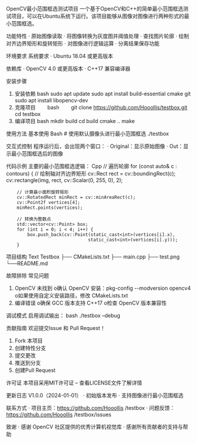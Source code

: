 OpenCV最小范围框选测试项目
一个基于OpenCV和C++的简单最小范围框选测试项目，可以在Ubuntu系统下运行。该项目能够从图像对图像进行两种形式的最小范围框选。

功能特性
· 原始图像读取
· 将图像转换为灰度图并阈值处理
· 查找图片轮廓
· 绘制对齐边界矩形和旋转矩形
· 对图像进行逻辑运算
· 分离结果保存功能

环境要求
系统要求
· Ubuntu 18.04 或更高版本

依赖库
· OpenCV 4.0 或更高版本
· C++17 兼容编译器

安装步骤
1. 安装依赖
    bash
    sudo apt update
    sudo apt install build-essential cmake git
    sudo apt install libopencv-dev
2. 克隆项目
　　bash
　　git clone https://github.com/Hooollis/testbox.git
　　cd testbox
3. 编译项目
	bash
	mkdir build
	cd build
	cmake ..
	make
	
使用方法
基本使用
	Bash
	# 使用默认摄像头进行最小范围框选
	./testbox

交互式控制
程序运行后，会出现两个窗口：
· Original：显示原始图像
· Out：显示最小范围框选后的图像

代码示例
主要的最小范围框选逻辑：
	Cpp
		// 遍历轮廓
    for (const auto& c : contours) {
        // 绘制轴对齐边界矩形
        cv::Rect rect = cv::boundingRect(c);
        cv::rectangle(img, rect, cv::Scalar(0, 255, 0), 2);
        
        // 计算最小面积旋转矩形
        cv::RotatedRect minRect = cv::minAreaRect(c);
        cv::Point2f vertices[4];
        minRect.points(vertices);
        
        // 转换为整数点
        std::vector<cv::Point> box;
        for (int i = 0; i < 4; i++) {
            box.push_back(cv::Point(static_cast<int>(vertices[i].x), 
                                   static_cast<int>(vertices[i].y)));
        }
        
项目结构
Text
	Testbox
    ├── CMakeLists.txt
    ├── main.cpp
    ├── test.png
    └──README.md
    
故障排除
常见问题
1. OpenCV 未找到
o确认 OpenCV 安装：pkg-config --modversion opencv4
o如果使用自定义安装路径，修改 CMakeLists.txt
2. 编译错误
o确保 GCC 版本支持 C++17
o检查 OpenCV 版本兼容性

调试模式
启用调试输出：
	bash
	./testbox –debug
	
贡献指南
欢迎提交Issue 和 Pull Request！
1. Fork 本项目
2. 创建特性分支
3. 提交更改
4. 推送到分支
5. 创建Pull Request

许可证
本项目采用MIT许可证 – 查看LICENSE文件了解详情

更新日志
V1.0.0（2024-01-01）
· 初始版本发布
· 支持图像进行最小范围框选

联系方式
· 项目主页：https://github.com/Hooollis /testbox
· 问题反馈：https://github.com/Hooollis /testbox/issues

致谢
· 感谢 OpenCV 社区提供的优秀计算机视觉库
· 感谢所有贡献者的支持与帮助

